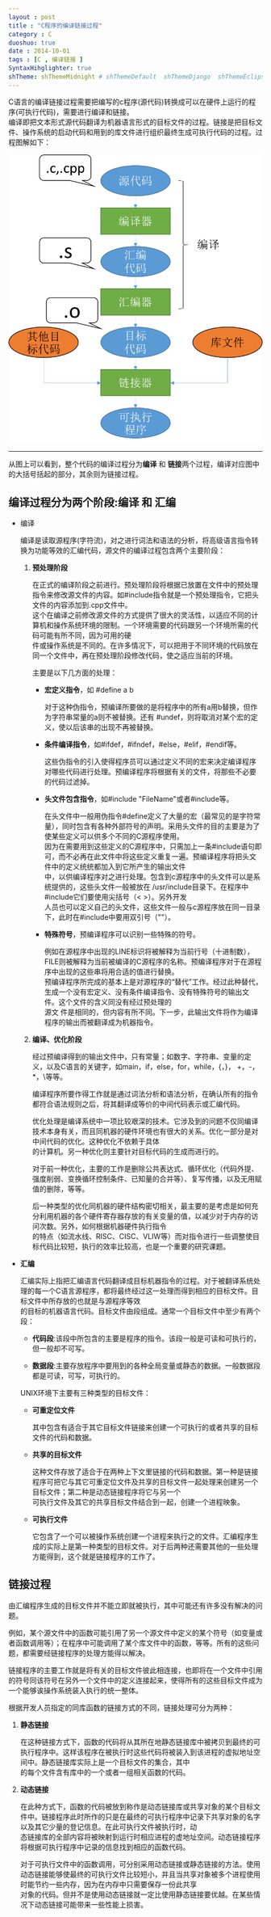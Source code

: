 ```yaml
---
layout : post
title : "C程序的编译链接过程"
category : C
duoshuo: true
date : 2014-10-01
tags : [C , 编译链接 ]
SyntaxHihglighter: true
shTheme: shThemeMidnight # shThemeDefault  shThemeDjango  shThemeEclipse  shThemeEmacs  shThemeFadeToGrey  shThemeMidnight  shThemeRDark
---
```


C语言的编译链接过程需要把编写的c程序(源代码)转换成可以在硬件上运行的程序(可执行代码)，需要进行编译和链接。  
编译即把文本形式源代码翻译为机器语言形式的目标文件的过程。链接是把目标文件、操作系统的启动代码和用到的库文件进行组织最终生成可执行代码的过程。过程图解如下：

![编译链接过程](/res/img/blog/2014/10/01/compile_link.png)

<!-- more -->

---

从图上可以看到，整个代码的编译过程分为**编译** 和 **链接**两个过程，编译对应图中的大括号括起的部分，其余则为链接过程。

## 编译过程分为两个阶段:**编译** 和 **汇编**

* 编译

	编译是读取源程序(字符流)，对之进行词法和语法的分析，将高级语言指令转换为功能等效的汇编代码，源文件的编译过程包含两个主要阶段：
	
	1. **预处理阶段**
	
		在正式的编译阶段之前进行。预处理阶段将根据已放置在文件中的预处理指令来修改源文件的内容。如#include指令就是一个预处理指令，它把头文件的内容添加到.cpp文件中。  
		这个在编译之前修改源文件的方式提供了很大的灵活性，以适应不同的计算机和操作系统环境的限制。一个环境需要的代码跟另一个环境所需的代码可能有所不同，因为可用的硬  
		件或操作系统是不同的。在许多情况下，可以把用于不同环境的代码放在同一个文件中，再在预处理阶段修改代码，使之适应当前的环境。
		
		主要是以下几方面的处理：
		
		+ **宏定义指令**，如 #define a b
		
			对于这种伪指令，预编译所要做的是将程序中的所有a用b替换，但作为字符串常量的a则不被替换。还有 #undef，则将取消对某个宏的定义，使以后该串的出现不再被替换。
			
		+ **条件编译指令**，如#ifdef，#ifndef，#else，#elif，#endif等。
		
			这些伪指令的引入使得程序员可以通过定义不同的宏来决定编译程序对哪些代码进行处理。预编译程序将根据有关的文件，将那些不必要的代码过滤掉。
		
		+ **头文件包含指令**，如#include "FileName"或者#include等。
		
			在头文件中一般用伪指令#define定义了大量的宏（最常见的是字符常量），同时包含有各种外部符号的声明。采用头文件的目的主要是为了使某些定义可以供多个不同的C源程序使用。  
			因为在需要用到这些定义的C源程序中，只需加上一条#include语句即可，而不必再在此文件中将这些定义重复一遍。预编译程序将把头文件中的定义统统都加入到它所产生的输出文件  
			中，以供编译程序对之进行处理。包含到c源程序中的头文件可以是系统提供的，这些头文件一般被放在 /usr/include目录下。在程序中#include它们要使用尖括号（< >）。另外开发  
			人员也可以定义自己的头文件，这些文件一般与c源程序放在同一目录下，此时在#include中要用双引号（""）。
			
		+ **特殊符号**，预编译程序可以识别一些特殊的符号。
		
			例如在源程序中出现的LINE标识将被解释为当前行号（十进制数），FILE则被解释为当前被编译的C源程序的名称。预编译程序对于在源程序中出现的这些串将用合适的值进行替换。  
					预编译程序所完成的基本上是对源程序的“替代”工作。经过此种替代，生成一个没有宏定义、没有条件编译指令、没有特殊符号的输出文件。这个文件的含义同没有经过预处理的  
			源文			件是相同的，但内容有所不同。下一步，此输出文件将作为编译程序的输出而被翻译成为机器指令。

	2. **编译、优化阶段**
	
		经过预编译得到的输出文件中，只有常量；如数字、字符串、变量的定义，以及C语言的关键字，如main，if，else，for，while，{，}， +，-，*，\等等。
		
		编译程序所要作得工作就是通过词法分析和语法分析，在确认所有的指令都符合语法规则之后，将其翻译成等价的中间代码表示或汇编代码。
		
		优化处理是编译系统中一项比较艰深的技术。它涉及到的问题不仅同编译技术本身有关，而且同机器的硬件环境也有很大的关系。优化一部分是对中间代码的优化。这种优化不依赖于具体  
		的计算机。另一种优化则主要针对目标代码的生成而进行的。
		
		对于前一种优化，主要的工作是删除公共表达式、循环优化（代码外提、强度削弱、变换循环控制条件、已知量的合并等）、复写传播，以及无用赋值的删除，等等。
		
		后一种类型的优化同机器的硬件结构密切相关，最主要的是考虑是如何充分利用机器的各个硬件寄存器存放的有关变量的值，以减少对于内存的访问次数。另外，如何根据机器硬件执行指令  
		的特点（如流水线、RISC、CISC、VLIW等）而对指令进行一些调整使目标代码比较短，执行的效率比较高，也是一个重要的研究课题。
		
* **汇编**	

	汇编实际上指把汇编语言代码翻译成目标机器指令的过程。对于被翻译系统处理的每一个C语言源程序，都将最终经过这一处理而得到相应的目标文件。目标文件中所存放的也就是与源程序等效  
	的目标的机器语言代码。目标文件由段组成。通常一个目标文件中至少有两个段：
	
	+ **代码段**:该段中所包含的主要是程序的指令。该段一般是可读和可执行的，但一般却不可写。
	
	+ **数据段**:主要存放程序中要用到的各种全局变量或静态的数据。一般数据段都是可读，可写，可执行的。
	
	UNIX环境下主要有三种类型的目标文件：
	
	- **可重定位文件**
		
		其中包含有适合于其它目标文件链接来创建一个可执行的或者共享的目标文件的代码和数据。
	
	- **共享的目标文件**
	
		这种文件存放了适合于在两种上下文里链接的代码和数据。第一种是链接程序可把它与其它可重定位文件及共享的目标文件一起处理来创建另一个 目标文件；第二种是动态链接程序将它与另一个  
		可执行文件及其它的共享目标文件结合到一起，创建一个进程映象。
	
	- **可执行文件**
	
		它包含了一个可以被操作系统创建一个进程来执行之的文件。汇编程序生成的实际上是第一种类型的目标文件。对于后两种还需要其他的一些处理方能得到，这个就是链接程序的工作了。
		
## 链接过程

由汇编程序生成的目标文件并不能立即就被执行，其中可能还有许多没有解决的问题。

例如，某个源文件中的函数可能引用了另一个源文件中定义的某个符号（如变量或者函数调用等）；在程序中可能调用了某个库文件中的函数，等等。所有的这些问题，都需要经链接程序的处理方能得以解决。

链接程序的主要工作就是将有关的目标文件彼此相连接，也即将在一个文件中引用的符号同该符号在另外一个文件中的定义连接起来，使得所有的这些目标文件成为一个能够诶操作系统装入执行的统一整体。

根据开发人员指定的同库函数的链接方式的不同，链接处理可分为两种：

1. **静态链接**

	在这种链接方式下，函数的代码将从其所在地静态链接库中被拷贝到最终的可执行程序中。这样该程序在被执行时这些代码将被装入到该进程的虚拟地址空间中。静态链接库实际上是一个目标文件的集合，其中  
	的每个文件含有库中的一个或者一组相关函数的代码。
	
2. **动态链接**

	在此种方式下，函数的代码被放到称作是动态链接库或共享对象的某个目标文件中。链接程序此时所作的只是在最终的可执行程序中记录下共享对象的名字以及其它少量的登记信息。在此可执行文件被执行时，动  
	态链接库的全部内容将被映射到运行时相应进程的虚地址空间。动态链接程序将根据可执行程序中记录的信息找到相应的函数代码。
		
	对于可执行文件中的函数调用，可分别采用动态链接或静态链接的方法。使用动态链接能够使最终的可执行文件比较短小，并且当共享对象被多个进程使用时能节约一些内存，因为在内存中只需要保存一份此共享  
	对象的代码。但并不是使用动态链接就一定比使用静态链接要优越。在某些情况下动态链接可能带来一些性能上损害。

